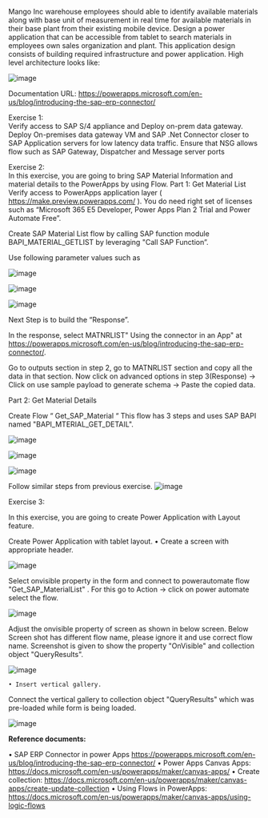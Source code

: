 Mango Inc warehouse employees should able to identify available materials along with base unit of measurement in real time for available materials in their base plant from their existing mobile device. Design a power application that can be accessible from tablet to search materials in employees own sales organization and plant. This application design consists of building required infrastructure and power application. High level architecture looks like:

![image](https://user-images.githubusercontent.com/45843990/114218203-f9dc5580-991d-11eb-8a75-653fbf7ecc15.png)

Documentation URL: https://powerapps.microsoft.com/en-us/blog/introducing-the-sap-erp-connector/

Exercise  1:  
Verify access to SAP S/4 appliance and Deploy on-prem data gateway. 
Deploy On-premises data gateway VM and SAP .Net Connector closer to SAP Application servers for low latency data traffic. Ensure that NSG allows flow such as SAP Gateway, Dispatcher and Message server ports
 
Exercise  2:  
In this exercise,  you are going to bring SAP Material Information and material details to the PowerApps by using Flow. 
Part 1: Get Material List
Verify access to PowerApps application layer ( https://make.preview.powerapps.com/ ). You do need  right set of licenses such as “Microsoft 365 E5 Developer, Power Apps Plan 2 Trial and Power Automate Free”.

Create SAP Material List flow by calling SAP function module BAPI_MATERIAL_GETLIST by leveraging "Call SAP Function”. 

Use following parameter values such as

![image](https://user-images.githubusercontent.com/45843990/114218407-390aa680-991e-11eb-880e-72987e5b7ef3.png)

![image](https://user-images.githubusercontent.com/45843990/114218429-3d36c400-991e-11eb-9b1b-9f6419877543.png)

![image](https://user-images.githubusercontent.com/45843990/114218442-41fb7800-991e-11eb-8771-1d6cbc7d201b.png)

Next Step is to build the “Response”.

In the response, select MATNRLIST" Using the connector in an App" at https://powerapps.microsoft.com/en-us/blog/introducing-the-sap-erp-connector/.  

Go to outputs section in step 2, go to MATNRLIST section and copy all the data in that section. Now click on advanced options in step 3(Response) -> Click on use sample payload to generate schema -> Paste the copied data.  

Part 2:  Get Material Details

Create Flow “ Get_SAP_Material  “
This flow has 3 steps and uses SAP BAPI named "BAPI_MTERIAL_GET_DETAIL". 

![image](https://user-images.githubusercontent.com/45843990/114221959-d36ce900-9922-11eb-911c-7ee63ff0c940.png)

![image](https://user-images.githubusercontent.com/45843990/114221974-d8319d00-9922-11eb-8ec8-99cd79785f39.png)

![image](https://user-images.githubusercontent.com/45843990/114221994-dd8ee780-9922-11eb-9b32-49201a737f89.png)

Follow similar steps from previous exercise. ![image](https://user-images.githubusercontent.com/45843990/114222005-e1bb0500-9922-11eb-8c9d-72a62bb1d3e0.png)

Exercise 3:  

In this exercise, you are going to create Power Application with Layout feature. 

Create Power Application with tablet layout. 
	• Create a screen with appropriate header. 

![image](https://user-images.githubusercontent.com/45843990/114222068-f8615c00-9922-11eb-9057-36fbb7921826.png)

Select onvisible property in the form and connect to powerautomate flow "Get_SAP_MaterialList" .  For this go to Action -> click on power automate select the flow. 

![image](https://user-images.githubusercontent.com/45843990/114222120-057e4b00-9923-11eb-85e5-b3af73d6049c.png)

Adjust the onvisible property of screen as shown in below screen. Below Screen shot  has different flow name, please ignore it and use correct flow name. Screenshot is given to show the property "OnVisible" and collection object "QueryResults". 

![image](https://user-images.githubusercontent.com/45843990/114222164-1333d080-9923-11eb-9f1f-d0c57a46edd0.png)

	• Insert vertical gallery.  
Connect the vertical gallery to collection object "QueryResults" which was pre-loaded while form is being loaded.  

![image](https://user-images.githubusercontent.com/45843990/114222209-1fb82900-9923-11eb-951e-30dd7cfa2238.png)


**Reference documents:**

• SAP ERP Connector in power Apps https://powerapps.microsoft.com/en-us/blog/introducing-the-sap-erp-connector/
• Power Apps Canvas Apps: https://docs.microsoft.com/en-us/powerapps/maker/canvas-apps/
• Create collection: https://docs.microsoft.com/en-us/powerapps/maker/canvas-apps/create-update-collection
• Using Flows in PowerApps: https://docs.microsoft.com/en-us/powerapps/maker/canvas-apps/using-logic-flows












